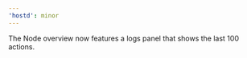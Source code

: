 ```yaml
---
'hostd': minor
---
```


The Node overview now features a logs panel that shows the last 100 actions.
